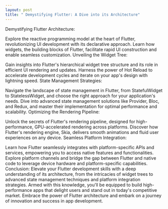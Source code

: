 ```yaml
---
layout: post
title: " Demystifying Flutter: A Dive into its Architecture"
---
```


Demystifying Flutter Architecture:

Explore the reactive programming model at the heart of Flutter, revolutionizing UI development with its declarative approach.
Learn how widgets, the building blocks of Flutter, facilitate rapid UI construction and enable seamless customization.
Unveiling the Widget Tree:

Gain insights into Flutter's hierarchical widget tree structure and its role in efficient UI rendering and updates.
Harness the power of Hot Reload to accelerate development cycles and iterate on your app's design with lightning speed.
State Management Strategies:

Navigate the landscape of state management in Flutter, from StatefulWidget to StatelessWidget, and choose the right approach for your application's needs.
Dive into advanced state management solutions like Provider, Bloc, and Redux, and master their implementation for optimal performance and scalability.
Optimizing the Rendering Pipeline:

Unlock the secrets of Flutter's rendering pipeline, designed for high-performance, GPU-accelerated rendering across platforms.
Discover how Flutter's rendering engine, Skia, delivers smooth animations and fluid user experiences on any device.
Seamless Platform Integration:

Learn how Flutter seamlessly integrates with platform-specific APIs and services, empowering you to access native features and functionalities.
Explore platform channels and bridge the gap between Flutter and native code to leverage device hardware and platform-specific capabilities.
Conclusion:
Elevate your Flutter development skills with a deep understanding of its architecture, from the intricacies of widget trees to advanced state management techniques and platform integration strategies. Armed with this knowledge, you'll be equipped to build high-performance apps that delight users and stand out in today's competitive market. Embrace the power of Flutter architecture and embark on a journey of innovation and success in app development.
